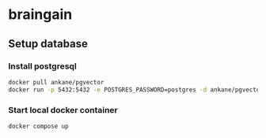 # braingain

## Setup database

### Install postgresql

```bash
docker pull ankane/pgvector
docker run -p 5432:5432 -e POSTGRES_PASSWORD=postgres -d ankane/pgvector
```

### Start local docker container

```bash
docker compose up
```
